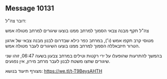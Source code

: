 ## Message 10131

דובר צה"ל:

צה"ל תקף מבנה צבאי הסמוך למרחב ממנו בוצעו שיגורים למרחב מטולה אמש

מטוסי קרב תקפו אמש (ו׳), במרחב כפר כילא שבדרום לבנון מבנה צבאי של ארגון הטרור חיזבאללה הסמוך למרחב ממנו בוצעו השיגורים לעבר מטולה אמש.

בהמשך להתרעות שהופעלו על ירי רקטות וטילים במרחב צבעון בשעה 06:47, זוהו שני שיגורים שחצו משטח לבנון לעבר מרחב מירון, אין נפגעים.

מצורף תיעוד בנושא: https://we.tl/t-T9BeysAHTH

